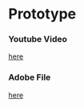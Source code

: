 # Prototype


### Youtube Video
[here](https://youtu.be/H0LxBHR1Usg)

### Adobe File
[here](https://github.com/Cjbucker/StartupConnectionApp/blob/master/Auxiliary%20Files/Choose-Up%20Prototype.xd)
